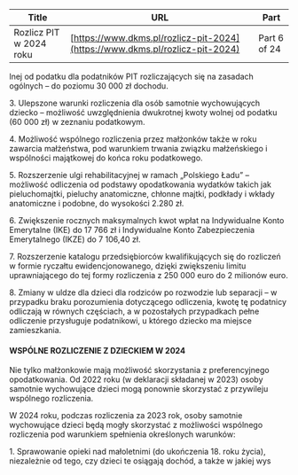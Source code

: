 | **Title**       | **URL**           | **Part**              |
|-----------------|-------------------|-----------------------|
| Rozlicz PIT w 2024 roku         | [https://www.dkms.pl/rozlicz-pit-2024](https://www.dkms.pl/rozlicz-pit-2024)    | Part 6 of 24          |

lnej od podatku dla podatników PIT rozliczających się na zasadach ogólnych – do poziomu 30 000 zł dochodu.


3\. Ulepszone warunki rozliczenia dla osób samotnie wychowujących dziecko – możliwość uwzględnienia dwukrotnej kwoty wolnej od podatku (60 000 zł) w zeznaniu podatkowym.


4\. Możliwość wspólnego rozliczenia przez małżonków także w roku zawarcia małżeństwa, pod warunkiem trwania związku małżeńskiego i wspólności majątkowej do końca roku podatkowego.


5\. Rozszerzenie ulgi rehabilitacyjnej w ramach „Polskiego Ładu” – możliwość odliczenia od podstawy opodatkowania wydatków takich jak pieluchomajtki, pieluchy anatomiczne, chłonne majtki, podkłady i wkłady anatomiczne i podobne, do wysokości 2\.280 zł.


6\. Zwiększenie rocznych maksymalnych kwot wpłat na Indywidualne Konto Emerytalne (IKE) do 17 766 zł i Indywidualne Konto Zabezpieczenia Emerytalnego (IKZE) do 7 106,40 zł.


7\. Rozszerzenie katalogu przedsiębiorców kwalifikujących się do rozliczeń w formie ryczałtu ewidencjonowanego, dzięki zwiększeniu limitu uprawniającego do tej formy rozliczenia z 250 000 euro do 2 milionów euro.


8\. Zmiany w uldze dla dzieci dla rodziców po rozwodzie lub separacji – w przypadku braku porozumienia dotyczącego odliczenia, kwotę tę podatnicy odliczają w równych częściach, a w pozostałych przypadkach pełne odliczenie przysługuje podatnikowi, u którego dziecko ma miejsce zamieszkania.

#### WSPÓLNE ROZLICZENIE Z DZIECKIEM W 2024

Nie tylko małżonkowie mają możliwość skorzystania z preferencyjnego opodatkowania. Od 2022 roku (w deklaracji składanej w 2023\) osoby samotnie wychowujące dzieci mogą ponownie skorzystać z przywileju wspólnego rozliczenia.


W 2024 roku, podczas rozliczenia za 2023 rok, osoby samotnie wychowujące dzieci będą mogły skorzystać z możliwości wspólnego rozliczenia pod warunkiem spełnienia określonych warunków:


1\. Sprawowanie opieki nad małoletnimi (do ukończenia 18\. roku życia), niezależnie od tego, czy dzieci te osiągają dochód, a także w jakiej wys